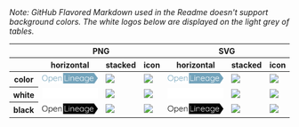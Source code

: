 ## <project full name>

*Note: GitHub Flavored Markdown used in the Readme doesn't support background colors. The white logos below are displayed on the light grey of tables.*

<table class="logos-table">
	<thead>
		<tr>
			<th></th>
			<th colspan="3">PNG</th>
			<th colspan="3">SVG</th>
		</tr>
		<tr>
			<th></th>
			<th>horizontal</th>
			<th>stacked</th>
			<th>icon</th>
			<th>horizontal</th>
			<th>stacked</th>
			<th>icon</th>
		</tr>
	</thead>	
    <tbody>
		<tr>
			<th>color</th>
			<td><a href="horizontal/color/openlineage-horizontal-color.png" download><img src="horizontal/color/openlineage-horizontal-color.png" width="200"></a></td>
			<td><a href="stacked/color/openlineage-stacked-color.png" download><img src="stacked/color/openlineage-stacked-color.png" width="95"></a></td>
			<td><a href="icon/color/openlineage-icon-color.png" download><img src="icon/color/openlineage-icon-color.png" width="75"></a></td>
			<td><a href="horizontal/color/openlineage-horizontal-color.svg" download><img src="horizontal/color/openlineage-horizontal-color.svg" width="200"></a></td>
			<td><a href="stacked/color/openlineage-stacked-color.svg" download><img src="stacked/color/openlineage-stacked-color.svg" width="95"></a></td>
			<td><a href="icon/color/openlineage-icon-color.png" download><img src="icon/color/openlineage-icon-color.png" width="75"></a></td>
		</tr>
		<tr>
			<th>white</th>
			<td><a href="horizontal/white/openlineage-horizontal-white.png" download><img src="horizontal/white/openlineage-horizontal-white.png" width="200"></a></td>
			<td><a href="stacked/white/openlineage-stacked-white.png" download><img src="stacked/white/openlineage-stacked-white.png" width="95"></a></td>
			<td><a href="icon/white/openlineage-icon-white.png" download><img src="icon/white/openlineage-icon-white.png" width="75"></a></td>
			<td><a href="horizontal/white/openlineage-horizontal-white.svg" download><img src="horizontal/white/openlineage-horizontal-white.svg" width="200"></a></td>
			<td><a href="stacked/white/openlineage-stacked-white.svg" download><img src="stacked/white/openlineage-stacked-white.svg" width="95"></a></td>
			<td><a href="icon/white/openlineage-icon-white.svg" download><img src="icon/white/openlineage-icon-white.svg" width="75"></a></td>
		</tr>
		<tr>
			<th>black</th>
			<td><a href="horizontal/black/openlineage-horizontal-black.png" download><img src="horizontal/black/openlineage-horizontal-black.png" width="200"></a></td>
			<td><a href="stacked/black/openlineage-stacked-black.png" download><img src="stacked/black/openlineage-stacked-black.png" width="95"></a></td>
			<td><a href="icon/black/openlineage-icon-black.png" download><img src="icon/black/openlineage-icon-black.png" width="75"></a></td>
			<td><a href="horizontal/black/openlineage-horizontal-black.svg" download><img src="horizontal/black/openlineage-horizontal-black.svg" width="200"></a></td>
			<td><a href="stacked/black/openlineage-stacked-black.svg" download><img src="stacked/black/openlineage-stacked-black.svg" width="95"></a></td>
			<td><a href="icon/black/openlineage-icon-black.svg" download><img src="icon/black/openlineage-icon-black.svg" width="75"></a></td>
		</tr>
	</tbody>	
</table>
